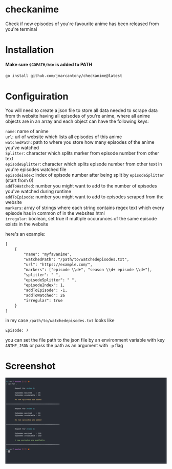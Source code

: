 # checkanime
Check if new episodes of you're favourite anime has been released from you're terminal

# Installation
#### Make sure `$GOPATH/bin` is added to PATH
	go install github.com/jmarcantony/checkanime@latest

# Configuiration
You will need to create a json file to store all data needed to scrape data from th website having all episodes of you're anime, where all anime objects are in an array and each object can have the following keys:

`name`: name of anime
<br>
`url`: url of website which lists all episodes of this anime
<br>
`watchedPath`: path to where you store how many episodes of the anime you've watched
<br>
`Splitter`: character which splits marker from episode number from other text
<br>
`episodeSplitter`: character which splits episode number from other text in you're episodes watched file
<br>
`episodeIndex`: index of episode number after being split by `episodeSplitter` (start from 0)
<br>
`addToWatched`: number you might want to add to the number of episodes you've watched during runtime
<br>
`addToEpisode`: number you might want to add to episodes scraped from the website
<br>
`markers`: array of strings where each string contains regex text which every episode has in common of in the websites html
<br>
`irregular`: boolean, set true if multiple occurunces of the same episode exists in the website

here's an example:
```
[
    {
    	"name": "myfavanime",
    	"watchedPath": "/path/to/watchedepisodes.txt",
    	"url": "https://example.com/",
    	"markers": ["episode \\d+", "season \\d+ episode \\d+"],
    	"splitter": " ",
    	"episodeSplitter": " ",
    	"episodeIndex": 1,
    	"addToEpisode": -1,
    	"addToWatched": 26
		"irregular": true
	}
]
```
in my case `/path/to/watchedepisodes.txt` looks like
```
Episode: 7
```

you can set the file path to the json file by an environment variable with key `ANIME_JSON` or pass the path as an argument with `-p` flag

# Screenshot
![screenshot](https://raw.githubusercontent.com/jmarcantony/checkanime/master/images/screenshot.png)